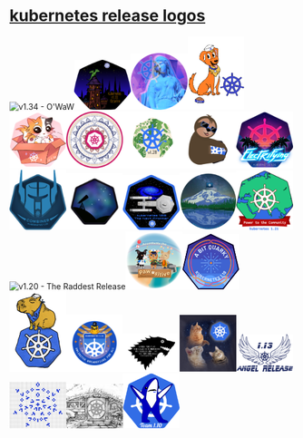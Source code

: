 # [kubernetes release logos](https://github.com/kubernetes/sig-release/tree/master/releases)

<img src="v1.34.png" alt="v1.34 - O'WaW" width="100"><img src="v1.33.svg" alt="v1.33 - Octarine" width="100"><img src="v1.32.png" alt="v1.32 - Penelope" width="100"><img src="v1.31.png" alt="v1.31 - Elli" width="100"><img src="v1.30.png" alt="v1.30 - Uwubernetes" width="100"><img src="v1.29.png" alt="v1.29 - Mandala" width="100"><img src="v1.28.png" alt="v1.28 - Planternetes" width="100"><img src="v1.27.png" alt="v1.27 - Chill Vibes" width="100"><img src="v1.26.png" alt="v1.26 - Electrifying" width="100"><img src="v1.25.png" alt="v1.25 - Combiner" width="100"><img src="v1.24.png" alt="v1.24 - Stargazer" width="100"><img src="v1.23.png" alt="v1.23 - The Next Frontier" width="100"><img src="v1.22.png" alt="v1.22 - Reaching New Peaks" width="100"><img src="v1.21.png" alt="v1.21 - Power to the Community" width="100"><img src="v1.20.png" alt="v1.20 - The Raddest Release" width="100"><img src="v1.19.png" alt="v1.19 - Accentuate the Paw-sitive" width="100"><img src="v1.18.png" alt="v1.18 - A Bit Quarky" width="100"><img src="v1.17.png" alt="v1.17 - The Chillest Release" width="100"><img src="v1.16.png" alt="v1.16 - Unlimited Breadsticks For All" width="100"><img src="v1.15.jpeg" alt="v1.15 - The Persevering Release" width="100"><img src="v1.14.jpeg" alt="v1.14 - Caturnetes" width="100"><img src="v1.13.png" alt="v1.13 - Angel Release" width="100"><img src="v1.12.png" alt="v1.12 - A next iteration in the evolving stable distributed system" width="100"><img src="v1.11.png" alt="v1.11 - Eleventy-One: A Long-Expected Release" width="100"><img src="v1.10.png" alt="v1.10 - Left Shark" width="100">

